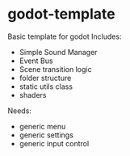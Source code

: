 # godot-template
Basic template for godot
Includes:
- Simple Sound Manager
- Event Bus
- Scene transition logic
- folder structure
- static utils class
- shaders

Needs:
- generic menu
- generic settings
- generic input control
